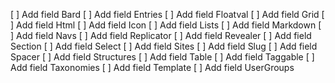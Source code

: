[ ] Add field Bard
[ ] Add field Entries
[ ] Add field Floatval
[ ] Add field Grid
[ ] Add field Html
[ ] Add field Icon
[ ] Add field Lists
[ ] Add field Markdown
[ ] Add field Navs
[ ] Add field Replicator
[ ] Add field Revealer
[ ] Add field Section
[ ] Add field Select
[ ] Add field Sites
[ ] Add field Slug
[ ] Add field Spacer
[ ] Add field Structures
[ ] Add field Table
[ ] Add field Taggable
[ ] Add field Taxonomies
[ ] Add field Template
[ ] Add field UserGroups
